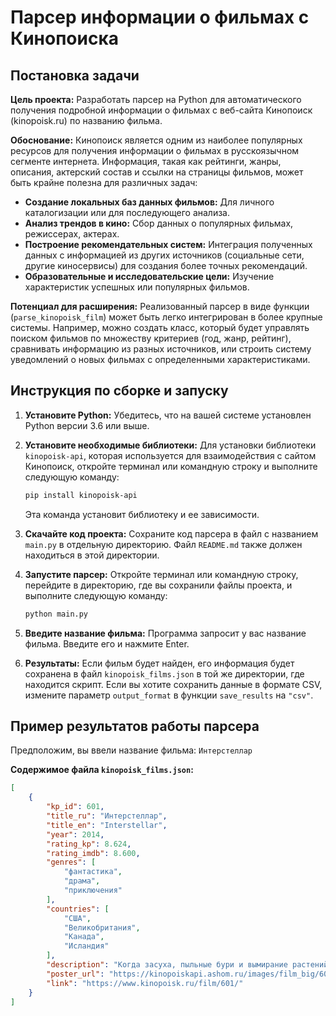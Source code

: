 # Парсер информации о фильмах с Кинопоиска

## Постановка задачи

**Цель проекта:** Разработать парсер на Python для автоматического получения подробной информации о фильмах с веб-сайта Кинопоиск (kinopoisk.ru) по названию фильма.

**Обоснование:** Кинопоиск является одним из наиболее популярных ресурсов для получения информации о фильмах в русскоязычном сегменте интернета. Информация, такая как рейтинги, жанры, описания, актерский состав и ссылки на страницы фильмов, может быть крайне полезна для различных задач:

*   **Создание локальных баз данных фильмов:** Для личного каталогизации или для последующего анализа.
*   **Анализ трендов в кино:** Сбор данных о популярных фильмах, режиссерах, актерах.
*   **Построение рекомендательных систем:** Интеграция полученных данных с информацией из других источников (социальные сети, другие киносервисы) для создания более точных рекомендаций.
*   **Образовательные и исследовательские цели:** Изучение характеристик успешных или популярных фильмов.

**Потенциал для расширения:** Реализованный парсер в виде функции (`parse_kinopoisk_film`) может быть легко интегрирован в более крупные системы. Например, можно создать класс, который будет управлять поиском фильмов по множеству критериев (год, жанр, рейтинг), сравнивать информацию из разных источников, или строить систему уведомлений о новых фильмах с определенными характеристиками.

## Инструкция по сборке и запуску

1.  **Установите Python:** Убедитесь, что на вашей системе установлен Python версии 3.6 или выше.
2.  **Установите необходимые библиотеки:**
    Для установки библиотеки `kinopoisk-api`, которая используется для взаимодействия с сайтом Кинопоиск, откройте терминал или командную строку и выполните следующую команду:
    ```bash
    pip install kinopoisk-api
    ```
    Эта команда установит библиотеку и ее зависимости.

3.  **Скачайте код проекта:**
    Сохраните код парсера в файл с названием `main.py` в отдельную директорию. Файл `README.md` также должен находиться в этой директории.

4.  **Запустите парсер:**
    Откройте терминал или командную строку, перейдите в директорию, где вы сохранили файлы проекта, и выполните следующую команду:
    ```bash
    python main.py
    ```

5.  **Введите название фильма:**
    Программа запросит у вас название фильма. Введите его и нажмите Enter.

6.  **Результаты:**
    Если фильм будет найден, его информация будет сохранена в файл `kinopoisk_films.json` в той же директории, где находится скрипт. Если вы хотите сохранить данные в формате CSV, измените параметр `output_format` в функции `save_results` на `"csv"`.

## Пример результатов работы парсера

Предположим, вы ввели название фильма: `Интерстеллар`

**Содержимое файла `kinopoisk_films.json`:**

```json
[
    {
        "kp_id": 601,
        "title_ru": "Интерстеллар",
        "title_en": "Interstellar",
        "year": 2014,
        "rating_kp": 8.624,
        "rating_imdb": 8.600,
        "genres": [
            "фантастика",
            "драма",
            "приключения"
        ],
        "countries": [
            "США",
            "Великобритания",
            "Канада",
            "Исландия"
        ],
        "description": "Когда засуха, пыльные бури и вымирание растений приводят человечество к продовольственному кризису, на Земле не остается ничего, что могло бы дать надежду. Но есть лишь один человек, который может отправиться к звездам, чтобы найти новый дом для человечества.",
        "poster_url": "https://kinopoiskapi.ashom.ru/images/film_big/601.jpg",
        "link": "https://www.kinopoisk.ru/film/601/"
    }
]
